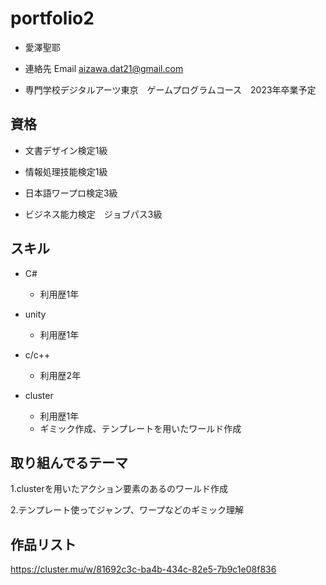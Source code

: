 # portfolio2

- 愛澤聖耶

- 連絡先 Email aizawa.dat21@gmail.com

- 専門学校デジタルアーツ東京　ゲームプログラムコース　2023年卒業予定

## 資格
- 文書デザイン検定1級

- 情報処理技能検定1級

- 日本語ワープロ検定3級

- ビジネス能力検定　ジョブパス3級
## スキル
- C#

   - 利用歴1年
- unity

  - 利用歴1年

- c/c++
  - 利用歴2年
- cluster
  - 利用歴1年
  - ギミック作成、テンプレートを用いたワールド作成

## 取り組んでるテーマ

1.clusterを用いたアクション要素のあるのワールド作成

2.テンプレート使ってジャンプ、ワープなどのギミック理解

## 作品リスト

https://cluster.mu/w/81692c3c-ba4b-434c-82e5-7b9c1e08f836
